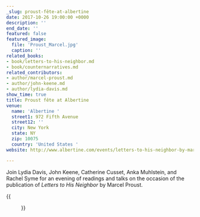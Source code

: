 ```yaml
---
_slug: proust-fête-at-albertine
date: 2017-10-26 19:00:00 +0000
description: ''
end_date: ''
featured: false
featured_image:
  file: 'Proust_Marcel.jpg'
  caption: ''
related_books:
- book/letters-to-his-neighbor.md
- book/counternarratives.md
related_contributors:
- author/marcel-proust.md
- author/john-keene.md
- author/lydia-davis.md
show_time: true
title: Proust fête at Albertine
venue:
  name: 'Albertine '
  street1: 972 Fifth Avenue
  street12: ''
  city: New York
  state: NY
  zip: 10075
  country: 'United States '
website: http://www.albertine.com/events/letters-to-his-neighbor-by-marcel-proust/

---
```

Join Lydia Davis, John Keene, Catherine Cusset, Anka Muhlstein, and Rachel Syme for an evening of readings and talks on the occasion of the publication of *Letters to His Neighbor* by Marcel Proust.

{{<figure src="Proust_Marcel.jpg" >}}
